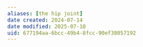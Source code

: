 ```yaml
---
aliases: [the hip joint]
date created: 2024-07-14
date modified: 2025-07-10
uid: 677194aa-6bcc-49b4-8fcc-90ef38057192
---
```

